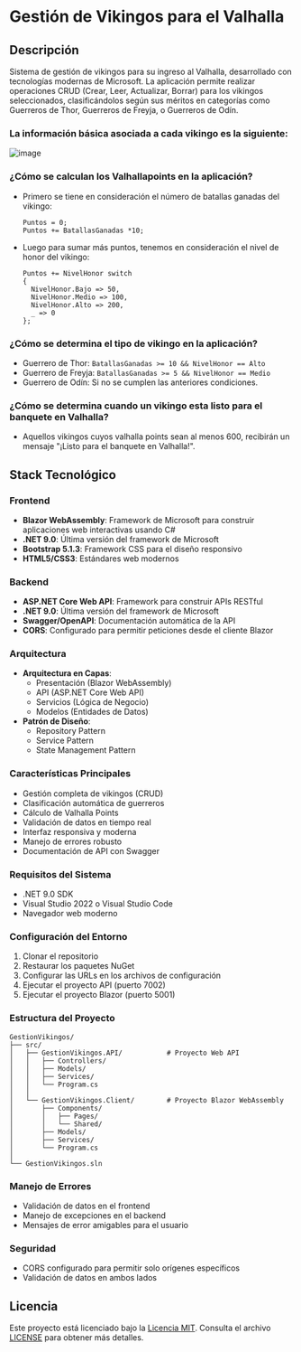 ﻿# Gestión de Vikingos para el Valhalla

## Descripción
Sistema de gestión de vikingos para su ingreso al Valhalla, desarrollado con tecnologías modernas de Microsoft. La aplicación permite realizar operaciones CRUD (Crear, Leer, Actualizar, Borrar) para los vikingos seleccionados, clasificándolos según sus méritos en categorías como Guerreros de Thor, Guerreros de Freyja, o Guerreros de Odín.

### La información básica asociada a cada vikingo es la siguiente:
![image](https://github.com/user-attachments/assets/ccddec4a-7faf-43f4-805c-35d60ee4ab0c)

### ¿Cómo se calculan los Valhallapoints en la aplicación?

* Primero se tiene en consideración el número de batallas ganadas del vikingo:
  
  ```
  Puntos = 0;
  Puntos += BatallasGanadas *10; 
  ```
* Luego para sumar más puntos, tenemos en consideración el nivel de honor del vikingo:
  ```
  Puntos += NivelHonor switch
  {
    NivelHonor.Bajo => 50,
    NivelHonor.Medio => 100,
    NivelHonor.Alto => 200,
    _ => 0
  };
  ```

### ¿Cómo se determina el tipo de vikingo en la aplicación?

  * Guerrero de Thor: ```BatallasGanadas >= 10 && NivelHonor == Alto```
  * Guerrero de Freyja: ```BatallasGanadas >= 5 && NivelHonor == Medio```
  * Guerrero de Odín: Si no se cumplen las anteriores condiciones.

### ¿Cómo se determina cuando un vikingo esta listo para el banquete en Valhalla?

* Aquellos vikingos cuyos valhalla points sean al menos 600, recibirán un mensaje "¡Listo para el banquete en Valhalla!".

## Stack Tecnológico

### Frontend
- **Blazor WebAssembly**: Framework de Microsoft para construir aplicaciones web interactivas usando C#
- **.NET 9.0**: Última versión del framework de Microsoft
- **Bootstrap 5.1.3**: Framework CSS para el diseño responsivo
- **HTML5/CSS3**: Estándares web modernos

### Backend
- **ASP.NET Core Web API**: Framework para construir APIs RESTful
- **.NET 9.0**: Última versión del framework de Microsoft
- **Swagger/OpenAPI**: Documentación automática de la API
- **CORS**: Configurado para permitir peticiones desde el cliente Blazor

### Arquitectura
- **Arquitectura en Capas**:
  - Presentación (Blazor WebAssembly)
  - API (ASP.NET Core Web API)
  - Servicios (Lógica de Negocio)
  - Modelos (Entidades de Datos)
- **Patrón de Diseño**:
  - Repository Pattern
  - Service Pattern
  - State Management Pattern

### Características Principales
- Gestión completa de vikingos (CRUD)
- Clasificación automática de guerreros
- Cálculo de Valhalla Points
- Validación de datos en tiempo real
- Interfaz responsiva y moderna
- Manejo de errores robusto
- Documentación de API con Swagger

### Requisitos del Sistema
- .NET 9.0 SDK
- Visual Studio 2022 o Visual Studio Code
- Navegador web moderno

### Configuración del Entorno
1. Clonar el repositorio
2. Restaurar los paquetes NuGet
3. Configurar las URLs en los archivos de configuración
4. Ejecutar el proyecto API (puerto 7002)
5. Ejecutar el proyecto Blazor (puerto 5001)

### Estructura del Proyecto
```
GestionVikingos/
├── src/
│   ├── GestionVikingos.API/           # Proyecto Web API
│   │   ├── Controllers/
│   │   ├── Models/
│   │   ├── Services/
│   │   └── Program.cs
│   │
│   └── GestionVikingos.Client/        # Proyecto Blazor WebAssembly
│       ├── Components/
│       │   ├── Pages/
│       │   └── Shared/
│       ├── Models/
│       ├── Services/
│       └── Program.cs
│
└── GestionVikingos.sln
```

### Manejo de Errores
- Validación de datos en el frontend
- Manejo de excepciones en el backend
- Mensajes de error amigables para el usuario

### Seguridad
- CORS configurado para permitir solo orígenes específicos
- Validación de datos en ambos lados

## Licencia
Este proyecto está licenciado bajo la [Licencia MIT](LICENSE). Consulta el archivo [LICENSE](LICENSE.md) para obtener más detalles.
